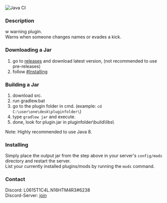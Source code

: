 ![Java CI](https://github.com/L0615T1C5-216AC-9437/warnings/workflows/Java%20CI/badge.svg)
### Description
w warning plugin.  
Warns when someone changes names or evades a kick.
### Downloading a Jar
1) go to [releases](https://github.com/L0615T1C5-216AC-9437/warnings/releases) and download latest version, (not recommended to use pre-releases)
2) follow [#Installing](https://github.com/L0615T1C5-216AC-9437/warnings#installing)

### Building a Jar

1) download src.
2) run gradlew.bat
3) go to the plugin folder in cmd. (example: `cd C:\user\one\desk\pluginfolder\`)
4) type `gradlew jar` and execute.
5) done, look for plugin.jar in pluginfolder\build\libs\

Note: Highly recommended to use Java 8.

### Installing

Simply place the output jar from the step above in your server's `config/mods` directory and restart the server.  
List your currently installed plugins/mods by running the `mods` command.

### Contact
Discord: L0615T1C4L.N16HTM4R3#6238  
Discord-Server: [join](http://cn-discord.ddns.net )
